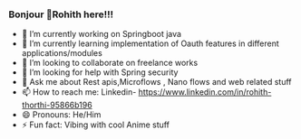### Bonjour 👋Rohith here!!!





- 🔭 I’m currently working on Springboot java
- 🌱 I’m currently learning implementation of Oauth features in different applications/modules
- 👯 I’m looking to collaborate on freelance works
- 🤔 I’m looking for help with Spring security
- 💬 Ask me about Rest apis,Microflows , Nano flows and web related stuff
- 📫 How to reach me: Linkedin- https://www.linkedin.com/in/rohith-thorthi-95866b196
- 😄 Pronouns: He/Him
- ⚡ Fun fact: Vibing with cool Anime stuff

